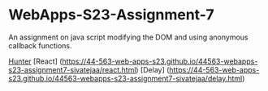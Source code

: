 # WebApps-S23-Assignment-7
An assignment on java script modifying the DOM and using anonymous callback functions.

[Hunter](https://44-563-web-apps-s23.github.io/44563-webapps-s23-assignment7-sivatejaa/hunter.html)
[React] (https://44-563-web-apps-s23.github.io/44563-webapps-s23-assignment7-sivatejaa/react.html)
[Delay] (https://44-563-web-apps-s23.github.io/44563-webapps-s23-assignment7-sivatejaa/delay.html)
